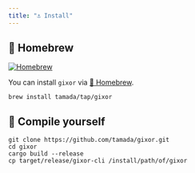 ```yaml
---
title: "⚓️ Install"
---
```


## 🍺 Homebrew

[![Homebrew](https://img.shields.io/badge/Homebrew-tamada/tap/gixor-blue?logo=homebrew)](https://github.com/tamada/homebrew-tap)

You can install `gixor` via [🍺 Homebrew](https://brew.sh/).

```shell
brew install tamada/tap/gixor
```

## 💪 Compile yourself

```shell
git clone https://github.com/tamada/gixor.git
cd gixor
cargo build --release
cp target/release/gixor-cli /install/path/of/gixor
```
